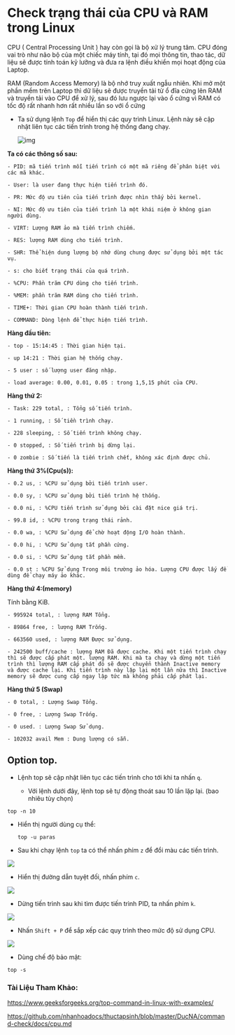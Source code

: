 # Check trạng thái của CPU và RAM trong Linux

CPU ( Central Processing Unit ) hay còn gọi là bộ xử lý trung tâm. CPU đóng vai trò như não bộ của một chiếc máy tính, tại đó mọi thông tin, thao tác, dữ liệu sẽ được tính toán kỹ lưỡng và đưa ra lệnh điều khiển mọi hoạt động của Laptop.

RAM (Random Access Memory) là bộ nhớ truy xuất ngẫu nhiên. Khi mở một phần mềm trên Laptop thì dữ liệu sẽ được truyền tải từ ổ đĩa cứng lên RAM và truyền tải vào CPU để xử lý, sau đó lưu ngược lại vào ổ cứng vì RAM có tốc độ rất nhanh hơn rất nhiều lần so với ổ cứng

- Ta sử dụng lệnh `` Top `` để hiển thị các quy trình Linux. Lệnh này sẽ cập nhật liên tục các tiến trình trong hệ thống đang chạy.

    ![img](https://scontent.fhan5-3.fna.fbcdn.net/v/t1.15752-9/62650132_2503503726383777_4089198445095550976_n.png?_nc_cat=106&_nc_oc=AQlAj9ShauE0hwxd5te1ki1fCXK8YQHgPvmG_Pbbb6hjoLH0Rr1e6mKVEpvjA5Qqg9I&_nc_ht=scontent.fhan5-3.fna&oh=c490931883a29eb398a91671057ba323&oe=5D9ABB0F)

**Ta có các thông số sau:**

    - PID: mã tiến trình mỗi tiến trình có một mã riêng để phân biệt với các mã khác.

    - User: là user đang thực hiện tiến trình đó.

    - PR: Mức độ ưu tiên của tiến trình được nhìn thấy bởi kernel.

    - NI: Mức độ ưu tiên của tiến trình là một khái niệm ở không gian người dùng.

    - VIRT: Lượng RAM ảo mà tiến trình chiếm.

    - RES: lượng RAM dùng cho tiến trình.

    - SHR: Thể hiện dung lượng bộ nhớ dùng chung được sử dụng bởi một tác vụ.

    - s: cho biết trạng thái của quá trình.

    - %CPU: Phần trăm CPU dùng cho tiến trình.

    - %MEM: phần trăm RAM dùng cho tiến trình.

    - TIME+: Thời gian CPU hoàn thành tiến trình.

    - COMMAND: Dòng lệnh để thực hiện tiến trình.

**Hàng đầu tiên:**

    - top - 15:14:45 : Thời gian hiện tại.

    - up 14:21 : Thời gian hệ thống chạy.

    - 5 user : số lượng user đăng nhập.

    - load average: 0.00, 0.01, 0.05 : trong 1,5,15 phút của CPU.

**Hàng thứ 2:**

    - Task: 229 total, : Tổng số tiến trình.

    - 1 running, : Số tiền trình chạy.

    - 228 sleeping, : Số tiến trình không chạy.

    - 0 stopped, : Số tiến trình bị dừng lại.
    
    - 0 zombie : Số tiến là tiến trình chết, không xác định được chủ. 

**Hàng thứ 3%(Cpu(s)):**

    - 0.2 us, : %CPU sử dụng bởi tiến trình user.

    - 0.0 sy, : %CPU sử dụng bởi tiến trình hệ thống.

    - 0.0 ni, : %CPU tiến trình sử dụng bởi cài đặt nice giá trị.

    - 99.8 id, : %CPU trong trạng thái rảnh.

    - 0.0 wa, : %CPU Sử dụng để chờ hoạt động I/O hoàn thành.

    - 0.0 hi, : %CPU Sử dụng tắt phần cứng.

    - 0.0 si, : %CPU Sử dụng tắt phần mềm.

    - 0.0 st : %CPU Sử dụng Trong môi trường ảo hóa. Lượng CPU được lấy để dùng để chạy máy ảo khác.

**Hàng thứ 4:(memory)**

Tính bằng KiB.
    
    - 995924 total, : lượng RAM Tổng.

    - 89864 free, : lượng RAM Trống.

    - 663560 used, : lượng RAM Được sử dụng.

    - 242500 buff/cache : lượng RAM Đã được cache. Khi một tiến trình chạy thì sẽ được cấp phát một. lượng RAM. Khi mà ta chạy và dừng một tiến trình thì lượng RAM cấp phát đó sẽ được chuyển thành Inactive memory và được cache lại. Khi tiến trình này lặp lại một lần nữa thì Inactive memory sẽ được cung cấp ngay lập tức mà không phải cấp phát lại.

**Hàng thứ 5 (Swap)**

    - 0 total, : Lượng Swap Tổng.

    - 0 free, : Lượng Swap Trống.

    - 0 used. : Lượng Swap Sử dụng.

    - 102032 avail Mem : Dung lượng có sẵn.

## Option top.

- Lệnh top sẽ cập nhật liên tục các tiến trình cho tới khi ta nhấn ``q``.  

  - Với lệnh dưới đây, lệnh top sẽ tự động thoát sau 10 lần lặp lại. (bao nhiêu tùy chọn)
  
`` top -n 10 ``

- Hiển thị người dùng cụ thể:

    ``top -u paras``

- Sau khi chạy lệnh `` top `` ta có thể nhấn phím ``z`` để đổi màu các tiến trình.

![](https://scontent.fhan5-3.fna.fbcdn.net/v/t1.15752-9/64253507_468288323982591_6462169564057698304_n.png?_nc_cat=111&_nc_oc=AQn5JCyAhiQhsZGs1UF-2CeNuxCG0HiV9FgT5i0QZCVho7EilZ7qJOA6bf890yEl_oM&_nc_ht=scontent.fhan5-3.fna&oh=df95be92f8c68f0eddfc4d21a04c401d&oe=5D9953B1)

- Hiển thị đường dẫn tuyệt đối, nhấn phím ``c``.

![](https://scontent.fhan5-5.fna.fbcdn.net/v/t1.15752-9/64381204_376882299625962_2772756583363379200_n.png?_nc_cat=101&_nc_oc=AQknAtb9TL_MDoP3GlWdF_-FTF7BKF2gA__xvKi3uWrLJ8Ty5ZRbf1fIb7xXfAWo_QQ&_nc_ht=scontent.fhan5-5.fna&oh=69be1e38230ce52985b0f38373193d63&oe=5D935F5D)

- Dừng tiến trình sau khi tìm được tiến trình PID, ta nhấn phím ``k``.

![](https://scontent.fhan5-7.fna.fbcdn.net/v/t1.15752-9/64301673_2312636575672296_5228793164399116288_n.png?_nc_cat=100&_nc_oc=AQmePUqK_e8HXJZ4DQJjGzBxNQ1hIiVh26lr90OsdAjh83p7qRG6D_kmzTefd2Pnqbc&_nc_ht=scontent.fhan5-7.fna&oh=c009615aaceb6541bbb96909c3f4ba03&oe=5D7BEB77)

- Nhấn ``Shift + P`` để sắp xếp các quy trình theo mức độ sử dụng CPU.

![](https://scontent.fhan5-7.fna.fbcdn.net/v/t1.15752-9/62390514_771198873274543_7907367218109743104_n.png?_nc_cat=103&_nc_oc=AQnIeVW6hBUDtzTHoS_w8fcdukWKmJFtOqPutzG6Ilz1a_9Pcgc-W4unIVG7onMJ-G0&_nc_ht=scontent.fhan5-7.fna&oh=ef5b55b23ac784b20b0fbb9c98d328c2&oe=5D9EC358)

- Dùng chế độ bảo mật:

`` top -s ``


### Tài Liệu Tham Khảo:
https://www.geeksforgeeks.org/top-command-in-linux-with-examples/

https://github.com/nhanhoadocs/thuctapsinh/blob/master/DucNA/command-check/docs/cpu.md


